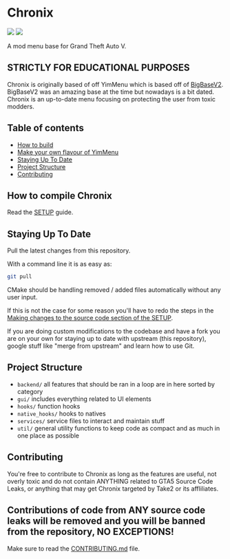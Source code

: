 # Chronix

![](https://img.shields.io/badge/dynamic/json?color=ffab00&label=Online%20Version&query=%24.game.online&url=http%3A%2F%2Fbedrock.root.sx%2Fgitapi.php&style=flat-square&labelColor=000000)
![](https://img.shields.io/badge/dynamic/json?color=ffab00&label=Game%20Build&query=%24.game.build&url=http%3A%2F%2Fbedrock.root.sx%2Fgitapi.php&style=flat-square&labelColor=000000)


A mod menu base for Grand Theft Auto V.
## STRICTLY FOR EDUCATIONAL PURPOSES

Chronix is originally based of off YimMenu which is based off of [BigBaseV2](https://github.com/Pocakking/BigBaseV2).  BigBaseV2 was an amazing base at the time but nowadays is a bit dated.
Chronix is an up-to-date menu focusing on protecting the user from toxic modders.

## Table of contents

 * [How to build](#how-to-build)
 * [Make your own flavour of YimMenu](#make-your-own-flavour-of-yimmenu)
 * [Staying Up To Date](#staying-up-to-date)
 * [Project Structure](#project-structure)
 * [Contributing](#contributing)
 
## How to compile Chronix
Read the [SETUP](https://github.com/YimMenu/YimMenu/wiki/Setup-your-PC-for-YimMenu-Development) guide.

## Staying Up To Date

Pull the latest changes from this repository.

With a command line it is as easy as:

```bash
git pull
```

CMake should be handling removed / added files automatically without any user input.

If this is not the case for some reason you'll have to redo the steps in the [Making changes to the source code section of the SETUP](https://github.com/YimMenu/YimMenu/wiki/Setup-your-PC-for-YimMenu-Development#making-changes-to-the-source-code).

If you are doing custom modifications to the codebase and have a fork you are on your own for staying up to date with upstream (this repository), google stuff like "merge from upstream" and learn how to use Git.

## Project Structure

- `backend/` all features that should be ran in a loop are in here sorted by category
- `gui/` includes everything related to UI elements
- `hooks/` function hooks
- `native_hooks/` hooks to natives
- `services/` service files to interact and maintain stuff
- `util/` general utility functions to keep code as compact and as much in one place as possible

## Contributing

You're free to contribute to Chronix as long as the features are useful, not overly toxic and do not contain ANYTHING related to GTA5 Source Code Leaks, or anything that may get Chronix targeted by Take2 or its affliliates.
## Contributions of code from ANY source code leaks will be removed and you will be banned from the repository, NO EXCEPTIONS!

Make sure to read the [CONTRIBUTING.md](CONTRIBUTING.md) file.
